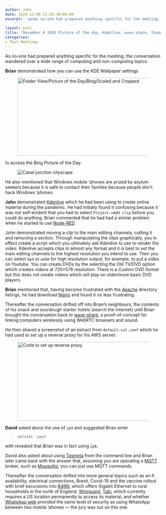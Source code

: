 ```yaml
---
author: John
date: 2020-12-09 21:55:36+00:00
excerpt: '<p>As no-one had prepared anything specific for the meeting, the conversation wandered over a wide range of computing and non-computing topics.</p>
	'
layout: post
title: 'December 8 2020 Picture of the day, Kdenlive, wave-share, Tasmota, B4RN'
categories:
- Past Meetings
---
```


<p>As no-one had prepared anything specific for the meeting, the conversation wandered over a wide range of computing and non-computing topics.</p><p><strong>Brian</strong> demonstrated how you can use the KDE Wallpaper settings</p><figure><img src="http://bradlug.co.uk/blog/2020/12/08/images/Folder_view_settings.png" width = "584" height = "252" alt="Folder View/Picture of the Day/Bing/Scaled and Cropped" role="img"></figure><p>to access the Bing Picture of the Day:</p><figure><img sizes="49vw" srcset="http://bradlug.co.uk/blog/2020/12/08/images/Picture_of_the_day_400px.png 400w, http://bradlug.co.uk/blog/2020/12/08/images/Picture_of_the_day_800px.png 800w, http://bradlug.co.uk/blog/2020/12/08/images/Picture_of_the_day_1200px.png 1200w, http://bradlug.co.uk/blog/2020/12/08/images/Picture_of_the_day_1600px.png 1600w" src="http://bradlug.co.uk/blog/2020/12/08/images/Picture_of_the_day_400px.png" alt="Canal junction cityscape" role="img"></figure><p>He also mentioned that Windows mobile ’phones are prized by asylum seekers because it is safe to contact their families because people don’t hack Windows ’phones.</p><p><strong>John</strong> demonstrated <a href="https://kdenlive.org/en/" type="text/html" role="link">Kdenlive</a> which he had been using to create online material during the pandemic. He had initially found it confusing because it was not self-evident that you had to select <code>Project->Add clip</code> before you could do anything. Brian commented that he had had a similar problem when he started to use <a href="https://nodered.org/" type="text/html" role="link">Node-RED</a>.</p><p>John demonstrated moving a clip to the main editing channels, cutting it and removing a section. Through manipulating the clips graphically, you in effect create a script which you ultimately ask Kdenlive to use to render the video. Kdenlive accepts clips in almost any format and it is best to set the main editing channels to the highest resolution you intend to use. Then you can select <code>mp4</code> or <code>webm</code> for high resolution output, for example, to put a video on Youtube. You can create DVDs by the selecting the Old TV/DVD option which creates videos at 720×576 resolution. There is a Custom DVD format but this does not create videos which will play on older/more basic DVD players.</p><p><strong>Brian</strong> mentioned that, having become frustrated with the <a href="https://httpd.apache.org/" type="text/html" role="link">Apache</a> directory listings, he had download <a href="https://www.nginx.com/" type="text/html" role="link">Nginx</a> and found it no less frustrating.</p><p>Thereafter the conversation drifted off into Brian’s neighbours, the contents of his snack and sourdough starter hotels (search the Internet) until Brian brought the conversation back to <a href="https://github.com/ggerganov/wave-share" type="text/html" role="link">wave-share</a>, a proof-of-concept for linking computers wirelessly using WebRTC browsers and sound.</p><p>He then shared a screenshot of an extract from <code>default-ssl.conf</code> which he had used to set up a reverse proxy for his AWS server:</p><figure><img src="http://bradlug.co.uk/blog/2020/12/08/images/Reverse_proxy.png" width = "444" height = "255" alt="Code to set up reverse proxy" role="img"></figure><p><strong>David</strong> asked about the use of <code>ip4</code> and suggested Brian enter</p><blockquote><code>netstat -pant</code></blockquote><p>with revealed that Brian was in fact using <code>ip6</code>.</p><p>David also asked about using <a href="https://tasmota.github.io/docs/" type="text/html" role="link">Tasmota</a> from the command line and Brian later came back with the answer that, assuming you are operating a <a href="https://mqtt.org/" type="text/html" role="link">MQTT</a> broker, such as <a href="http://mosquitto.org/" type="text/html" role="link">Mosquitto</a>, you can just use MQTT commands.</p><p>Thereafter the conversation drifted into more general topics such as wi-fi availability, electrical connections, Brexit, Covid-19 and the vaccine rollout with brief excursions into <a href="https://b4rn.org.uk/" type="text/html" role="link">B4RN</a>, which offers Gigabit Ethernet to rural households in the north of England, <a href="https://www.wireguard.com/" type="text/html" role="link">Wireguard</a>, <a href="https://en.wikipedia.org/wiki/Tubi" type="text/html" role="link">Tubi</a>, which currently requires a US location permanently to access its material, and whether <a href="https://web.whatsapp.com/" type="text/html" role="link">WhatsApp web</a> provided the same level of security as using WhatsApp between two mobile ’phones — the jury was out on this one.</p>
